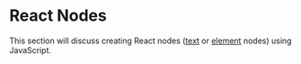 # React Nodes

This section will discuss creating React nodes ([text](http://domenlightenment.com/#7) or [element](http://domenlightenment.com/#3) nodes) using JavaScript.